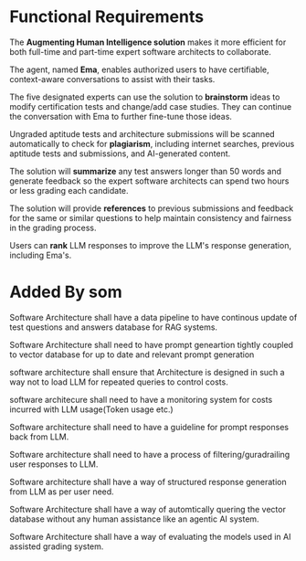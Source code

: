 # Functional Requirements

The **Augmenting Human Intelligence solution** makes it more efficient for both full-time and part-time expert software architects to collaborate.

The agent, named **Ema**, enables authorized users to have certifiable, context-aware conversations to assist with their tasks.

The five designated experts can use the solution to **brainstorm** ideas to modify certification tests and change/add case studies. They can continue the conversation with Ema to further fine-tune those ideas.

Ungraded aptitude tests and architecture submissions will be scanned automatically to check for **plagiarism**, including internet searches, previous aptitude tests and submissions, and AI-generated content.

The solution will **summarize** any test answers longer than 50 words and generate feedback so the expert software architects can spend two hours or less grading each candidate.

The solution will provide **references** to previous submissions and feedback for the same or similar questions to help maintain consistency and fairness in the grading process.

Users can **rank** LLM responses to improve the LLM's response generation, including Ema's.

# Added By som
Software Architecture shall have a data pipeline to have continous update of  test questions and answers database for RAG systems. 

Software Architecture shall need to have prompt geneartion tightly coupled to vector database for up to date and relevant prompt generation

software architecture shall ensure that Architecture is designed in such a way not to load LLM for repeated queries to control costs.

software architecure shall need to have a monitoring system for costs incurred with LLM usage(Token usage etc.)

Software architecture shall need to have a guideline for prompt responses back from LLM.

Software architecture shall need to have a process of filtering/guradrailing  user responses to LLM.

Software architecture shall have a way  of structured response generation from LLM as per user need.

Software Architecture shall have a way of automtically quering the vector database without any human assistance like an agentic AI system.

Software Architecture shall have a way of evaluating the models used in AI assisted grading system.